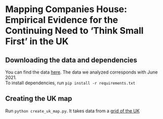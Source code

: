 # Mapping Companies House: Empirical Evidence for the Continuing Need to ‘Think Small First’ in the UK

## Downloading the data and dependencies
You can find the data [here](http://download.companieshouse.gov.uk/en_output.html). The data we analyzed corresponds with June 2021.  
To install dependencies, run ```pip install -r requirements.txt```
## Creating the UK map
Run ``` python create_uk_map.py ```. It takes data from a [grid of the UK](https://www.eea.europa.eu/data-and-maps/data/eea-reference-grids-2/gis-files/great-britain-shapefile)



